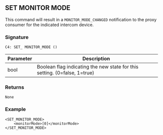 ## SET MONITOR MODE

This command will result in a `MONITOR_MODE_CHANGED` notification to the proxy consumer for the indicated intercom device.


### Signature

`C4: SET_ MONITOR_MODE ()`


| Parameter | Description |
| --- | --- |
| bool | Boolean flag indicating the new state for this setting. (0=false, 1=true) |


### Returns

`None`


### Example

```
<SET_MONITOR_MODE>
    <monitorMode>[0]</monitorMode>
</SET_MONITOR_MODE>
```
